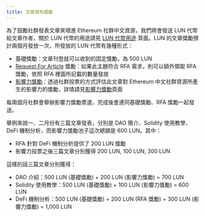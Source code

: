 ```yaml
---
title: 文章發布獎勵
---
```


為了鼓勵社群發表文章來增進 Ethereum 社群中文資源，我們將會發送 LUN 代幣給文章作者，關於 LUN 代幣的用途請見 [LUN 代幣用途][1] 頁面。LUN 的文章獎勵預計兩個月發放一次，所發放的 LUN 代幣有幾種形式：

- 基礎獎勵：文章刊登就可以收到的固定獎勵，為 500 LUN
- [Request For Article][2] 獎勵：如果此主題符合 RFA 需求，則可以額外領取 RFA 獎勵，依照 RFA 裡面所記載的數量發放
- [影響力獎勵][3]：透過社群投票的方式評估此文章對 Ethereum 中文社群資源所產生的影響力的獎勵，詳情請見[影響力獎勵][3]頁面

每兩個月社群會舉辦影響力獎勵票選，完成後會連同基礎獎勵、RFA 獎勵一起發送。

舉例來說一、二月份有三篇文章發表，分別是 DAO 簡介、Solidity 使用教學、DeFi 機制分析，而影響力獎勵池子這次總額是 600 LUN。其中：
- RFA 針對 DeFi 機制分析提供了 200 LUN 獎勵
- 影響力投票之後三篇文章分別獲得 200 LUN, 100 LUN, 300 LUN

這樣的話三篇文章分別獲得：
- DAO 介紹：500 LUN (基礎獎勵) + 200 LUN (影響力獎勵) = 700 LUN
- Solidity 使用教學：500 LUN (基礎獎勵) + 100 LUN (影響力獎勵) = 600 LUN
- DeFi 機制分析：500 LUN (基礎獎勵) + 200 LUN (RFA 獎勵) + 300 LUN (影響力獎勵) = 1,000 LUN

[1]: lun-token-usage
[2]: request-for-article
[3]: impact-reward